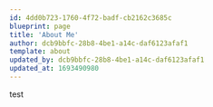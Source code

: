 ```yaml
---
id: 4dd0b723-1760-4f72-badf-cb2162c3685c
blueprint: page
title: 'About Me'
author: dcb9bbfc-28b8-4be1-a14c-daf6123afaf1
template: about
updated_by: dcb9bbfc-28b8-4be1-a14c-daf6123afaf1
updated_at: 1693490980
---
```

test